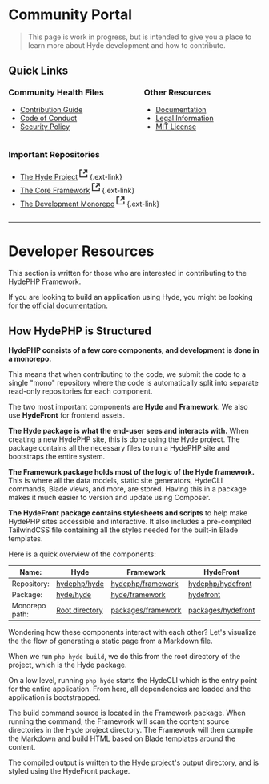 
# Community Portal

> This page is work in progress, but is intended to give you a place to
> learn more about Hyde development and how to contribute.

## Quick Links

<div style="display: flex; flex-wrap: wrap; margin: 0 -40px; margin-top: -20px;">

<div style="margin: 0 40px;">

### Community Health Files

- [Contribution Guide](contributing)
- [Code of Conduct](code-of-conduct)
- [Security Policy](security)

</div>

<div style="margin: 0 40px;">

### Other Resources

- [Documentation](docs)
- [Legal Information](legal)
- [MIT License](license)
  
</div>


<div style="margin: 0 40px;">

### Important Repositories

- [The Hyde Project](https://github.com/hydephp/hyde)![External link](../_media/external.svg "External link"){.ext-link}
- [The Core Framework](https://github.com/hydephp/framework)![External link](../_media/external.svg "External link"){.ext-link}
- [The Development Monorepo](https://github.com/hydephp/develop)![External link](../_media/external.svg "External link"){.ext-link}

</div>

</div>

---

# Developer Resources
This section is written for those who are interested in contributing to the HydePHP Framework.

If you are looking to build an application using Hyde, you might be looking for the [official documentation](docs).

## How HydePHP is Structured


**HydePHP consists of a few core components, and development is done in a monorepo.**

This means that when contributing to the code, we submit the code to a single "mono" repository where the code is automatically split into separate read-only repositories for each component.

The two most important components are **Hyde** and **Framework**. We also use **HydeFront** for frontend assets.

**The Hyde package is what the end-user sees and interacts with.** When creating a new HydePHP site, this is done using the Hyde project. The package contains all the necessary files to run a HydePHP site and bootstraps the entire system.

**The Framework package holds most of the logic of the Hyde framework.** This is where all the data models, static site generators, HydeCLI commands, Blade views, and more, are stored. Having this in a package makes it much easier to version and update using Composer.

**The HydeFront package contains stylesheets and scripts** to help make HydePHP sites accessible and interactive. It also includes a pre-compiled TailwindCSS file containing all the styles needed for the built-in Blade templates.

<!-- Became very long, saving for a blog post. It's a separate package for a few reasons. Partly to separate presentation and logic, and also to allow hosting of the styles on a CDN. We take advantage of this as we control the HydeFront version in the Framework package, so we can be sure that Blade templates always use the correct version. This also means that we can issue bug-fixing patches to live sites without needing users to recompile their sites.

This great power also requires great responsibility. Even though HydePHP itself is in the beta stage and is in the 0.x semantic versioning range and has no compatibility guarantees, HydeFront is strictly versioned and is in the 1.x semantic versioning range.

This means that developers must never introduce breaking changes in minor or patch releases. Since the package is in the NPM registry, releases are only ever rolled out manually by the maintainer to ensure that no vulnerable or malicious code is introduced as automatic patch updates could be a security issue. -->


Here is a quick overview of the components:

| Name:                             | Hyde                                                  | Framework                                                                               | HydeFront                                                                               |  |
|-----------------------------------|-------------------------------------------------------|-----------------------------------------------------------------------------------------|-----------------------------------------------------------------------------------------|--|
| Repository:                       | [hydephp/hyde](https://github.com/hydephp/hyde)       | [hydephp/framework](https://github.com/hydephp/framework)                               | [hydephp/hydefront](https://github.com/hydephp/hydefront)                               |  |
| Package:                          | [hyde/hyde](https://packagist.org/packages/hyde/hyde) | [hyde/framework](https://packagist.org/packages/hyde/framework)                         | [hydefront](https://www.npmjs.com/package/hydefront)                                    |  |
| Monorepo path:                    | [Root directory](https://github.com/hydephp/develop/) | [packages/framework](https://github.com/hydephp/develop/tree/master/packages/framework) | [packages/hydefront](https://github.com/hydephp/develop/tree/master/packages/hydefront) |  |

Wondering how these components interact with each other?
Let's visualize the the flow of generating a static page from a Markdown file.

When we run `php hyde build`, we do this from the root directory of the project, which is the Hyde package.

On a low level, running `php hyde` starts the HydeCLI which is the entry point for the entire application. From here, all dependencies are loaded and the application is bootstrapped.

The build command source is located in the Framework package. When running the command, the Framework will scan the content source directories in the Hyde project directory. The Framework will then compile the Markdown and build HTML based on Blade templates around the content.

The compiled output is written to the Hyde project's output directory, and is styled using the HydeFront package.